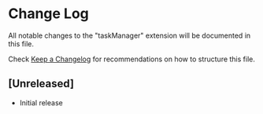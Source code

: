 # Change Log

All notable changes to the "taskManager" extension will be documented in this file.

Check [Keep a Changelog](http://keepachangelog.com/) for recommendations on how to structure this file.

## [Unreleased]

- Initial release